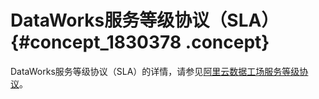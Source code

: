 # DataWorks服务等级协议（SLA） {#concept_1830378 .concept}

DataWorks服务等级协议（SLA）的详情，请参见[阿里云数据工场服务等级协议](http://terms.aliyun.com/legal-agreement/terms/suit_bu1_ali_cloud/suit_bu1_ali_cloud201905282354_34795.html)。

